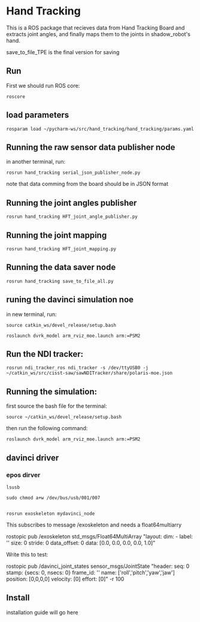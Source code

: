 # Hand Tracking
This is a ROS package that recieves data from Hand Tracking Board and extracts joint angles, and finally maps them to the joints in shadow_robot's hand.



save_to_file_TPE is the final version for saving


## Run
First we should run ROS core:

    roscore


## load parameters

    rosparam load ~/pycharm-ws/src/hand_tracking/hand_tracking/params.yaml
    
    
## Running the raw sensor data publisher node
in another terminal, run:

    rosrun hand_tracking serial_json_publisher_node.py
    
note that data comming from the board should be in JSON format
## Running the joint angles publisher

    rosrun hand_tracking HFT_joint_angle_publisher.py
## Running the joint mapping

    rosrun hand_tracking HFT_joint_mapping.py
        
## Running the data saver node

    rosrun hand_tracking save_to_file_all.py

## runing the davinci simulation noe

in new terminal, run:

    source catkin_ws/devel_release/setup.bash

    roslaunch dvrk_model arm_rviz_moe.launch arm:=PSM2


## Run the NDI tracker:

    rosrun ndi_tracker_ros ndi_tracker -s /dev/ttyUSB0 -j ~/catkin_ws/src/cisst-saw/sawNDITracker/share/polaris-moe.json



## Running the simulation:
first source the bash file for the terminal:

    source ~/catkin_ws/devel_release/setup.bash

then run the following command:

    roslaunch dvrk_model arm_rviz_moe.launch arm:=PSM2



## davinci driver

### epos dirver

    lsusb

    sudo chmod a+w /dev/bus/usb/001/007


    rosrun exoskeleton mydavinci_node

This subscribes to message /exoskeleton and needs a float64multiarry

rostopic pub /exoskeleton std_msgs/Float64MultiArray "layout: 
  dim: 
    - 
      label: ''
      size: 0
      stride: 0
  data_offset: 0
data: [0.0, 0.0, 0.0, 0.0, 1.0]"


Write this to test:

rostopic pub /davinci_joint_states sensor_msgs/JointState "header:
  seq: 0
  stamp: {secs: 0, nsecs: 0}
  frame_id: ''
name: ['roll','pitch','yaw','jaw']
position: [0,0,0,0]
velocity: [0]
effort: [0]" -r 100



## Install
installation guide will go here
